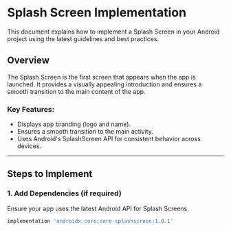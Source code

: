 # Splash Screen Implementation

This document explains how to implement a Splash Screen in your Android project using the latest guidelines and best practices.

## Overview

The Splash Screen is the first screen that appears when the app is launched. It provides a visually appealing introduction and ensures a smooth transition to the main content of the app.

### Key Features:
- Displays app branding (logo and name).
- Ensures a smooth transition to the main activity.
- Uses Android's SplashScreen API for consistent behavior across devices.

---

## Steps to Implement

### 1. Add Dependencies (if required)
Ensure your app uses the latest Android API for Splash Screens.

```gradle
implementation 'androidx.core:core-splashscreen:1.0.1'
